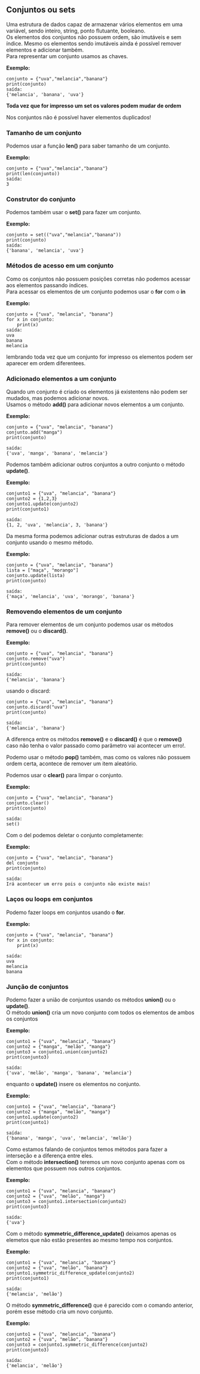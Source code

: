 
## Conjuntos ou sets

Uma estrutura de dados capaz de armazenar vários elementos em uma variável, sendo inteiro, string, ponto flutuante, booleano.<br>
Os elementos dos conjuntos não possuem ordem, são imutáveis e sem índice. Mesmo os elementos sendo imutáveis ainda é possível remover elementos e adicionar também.<br>
Para representar um conjunto usamos as chaves.

**Exemplo:**

    conjunto = {"uva","melancia","banana"}
    print(conjunto)
    saída:
    {'melancia', 'banana', 'uva'}      
    
**Toda vez que for impresso um set os valores podem mudar de ordem**

Nos conjuntos não é possível haver elementos duplicados!

### Tamanho de um conjunto

Podemos usar a função **len()** para saber tamanho de um
conjunto.

**Exemplo:**

    conjunto = {"uva","melancia","banana"}
    print(len(conjunto))
    saída:
    3

### Construtor do conjunto

Podemos também usar o **set()** para fazer um conjunto.

**Exemplo:**
    
    conjunto = set(("uva","melancia","banana"))
    print(conjunto)
    saída:
    {'banana', 'melancia', 'uva'}

### Métodos de acesso em um conjunto

Como os conjuntos não possuem posições corretas
não podemos acessar aos elementos passando índices.<br>
Para acessar os elementos de um conjunto podemos usar o **for** com o **in**

**Exemplo:**

    conjunto = {"uva", "melancia", "banana"}
    for x in conjunto:
        print(x)
    saída:
    uva
    banana
    melancia

lembrando toda vez que um conjunto for impresso os elementos podem ser aparecer em ordem diferentees.

### Adicionado elementos a um conjunto

Quando um conjunto é criado os elementos já existentens não podem ser mudados, mas podemos adicionar novos. <br>
Usamos o método **add()** para adicionar novos elementos a um conjunto.

**Exemplo:**

    conjunto = {"uva", "melancia", "banana"}
    conjunto.add("manga")
    print(conjunto)
    
    saída:
    {'uva', 'manga', 'banana', 'melancia'} 

Podemos também adicionar outros conjuntos a outro conjunto o método **update()**.

**Exemplo:**

    conjunto1 = {"uva", "melancia", "banana"}
    conjunto2 = {1,2,3}
    conjunto1.update(conjunto2)
    print(conjunto1)
    
    saída:
    {1, 2, 'uva', 'melancia', 3, 'banana'}
    
Da mesma forma podemos adicionar outras estruturas de dados a um conjunto usando o mesmo método.

**Exemplo:**
    
    conjunto = {"uva", "melancia", "banana"}
    lista = ["maça", "morango"]
    conjunto.update(lista)
    print(conjunto)
    
    saída:
    {'maça', 'melancia', 'uva', 'morango', 'banana'}

### Removendo elementos de um conjunto

Para remover elementos de um conjunto podemos usar os métodos **remove()** ou o **discard()**.

**Exemplo:**

    conjunto = {"uva", "melancia", "banana"}
    conjunto.remove("uva")
    print(conjunto)
    
    saída:
    {'melancia', 'banana'}
    
usando o discard:

    conjunto = {"uva", "melancia", "banana"}
    conjunto.discard("uva")
    print(conjunto)
    
    saída:
    {'melancia', 'banana'}

A diferença entre os métodos **remove()** e o **discard()**
é que o **remove()** caso não tenha o valor passado como parâmetro vai acontecer um erro!.

Podemo usar o método **pop()** também, mas como os valores não possuem ordem certa, acontece de remover um item aleatório.

Podemos usar o **clear()** para limpar o conjunto.

**Exemplo:**

    conjunto = {"uva", "melancia", "banana"}
    conjunto.clear()
    print(conjunto)
    
    saída:
    set()
    
Com o del podemos deletar o conjunto completamente:

**Exemplo:**
    
    conjunto = {"uva", "melancia", "banana"}
    del conjunto    
    print(conjunto)
    
    saída:
    Irá acontecer um erro pois o conjunto não existe mais!
    
### Laços ou loops em conjuntos

Podemo fazer loops em conjuntos usando o **for**.

**Exemplo:**
    
    conjunto = {"uva", "melancia", "banana"}
    for x in conjunto:
        print(x)
    
    saída:
    uva
    melancia
    banana

### Junção de conjuntos

Podemo fazer a união de conjuntos usando os métodos **union()** ou o **update()**. <br>
O método **union()** cria um novo conjunto com todos os elementos de ambos os conjuntos

**Exemplo:**
    
    conjunto1 = {"uva", "melancia", "banana"}
    conjunto2 = {"manga", "melão", "manga"}
    conjunto3 = conjunto1.union(conjunto2)
    print(conjunto3)
    
    saída:
    {'uva', 'melão', 'manga', 'banana', 'melancia'}
    
enquanto o **update()** insere os elementos no conjunto.

**Exemplo:**
    
    conjunto1 = {"uva", "melancia", "banana"}
    conjunto2 = {"manga", "melão", "manga"}
    conjunto1.update(conjunto2)
    print(conjunto1)
    
    saída:
    {'banana', 'manga', 'uva', 'melancia', 'melão'}

Como estamos falando de conjuntos temos métodos para fazer a interseção e a diferença entre eles. <br>
Com o método **intersection()** teremos um novo conjunto apenas com os elementos que possuem nos outros conjuntos.

**Exemplo:**
    
    conjunto1 = {"uva", "melancia", "banana"}
    conjunto2 = {"uva", "melão", "manga"}
    conjunto3 = conjunto1.intersection(conjunto2)
    print(conjunto3)
    
    saída:
    {'uva'}    

Com o método **symmetric_difference_update()** deixamos apenas os elemetos que não estão presentes ao mesmo tempo nos conjuntos.


**Exemplo:**
    
    conjunto1 = {"uva", "melancia", "banana"}
    conjunto2 = {"uva", "melão", "banana"}
    conjunto1.symmetric_difference_update(conjunto2)
    print(conjunto1)
    
    saída:
    {'melancia', 'melão'}

O método **symmetric_difference()** que é parecido com o comando anterior, porém esse método cria um novo conjunto.

**Exemplo:**
    
    conjunto1 = {"uva", "melancia", "banana"}
    conjunto2 = {"uva", "melão", "banana"}
    conjunto3 = conjunto1.symmetric_difference(conjunto2)
    print(conjunto3)
    
    saída:
    {'melancia', 'melão'}
